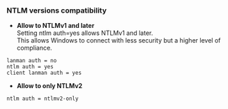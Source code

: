 ### NTLM versions compatibility
- **Allow to NTLMv1 and later** <br>
Setting ntlm auth=yes allows NTLMv1 and later. <br>
This allows Windows to connect with less security but a higher level of compliance.

```
lanman auth = no
ntlm auth = yes
client lanman auth = yes
```

- **Allow to only NTLMv2**
```
ntlm auth = ntlmv2-only
```


